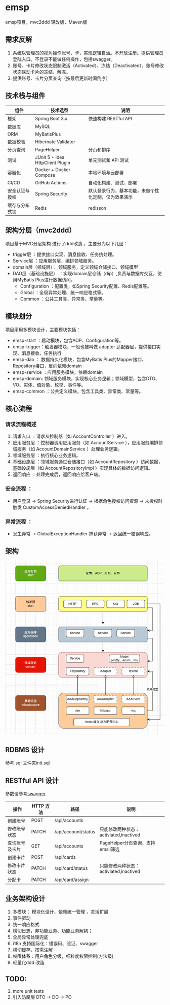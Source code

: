 emsp
=============================

emsp项目，mvc2ddd 轻改版，Maven版
## 需求反解
1. 系统以管理员的视角操作账号、卡，实现逻辑自洽。不开放注册。提供管理员登陆入口。不登录不能做任何操作，包括swagger。
2. 账号、卡片修改状态限制激活（Activated）、冻结（Deactivated），账号修改状态联动卡片的冻结、解冻。
3. 提供账号、卡片分页查询（按最后更新时间倒序）
## 技术栈与组件
| 组件      | 技术选型                             | 说明                         |
|---------|----------------------------------|----------------------------|
| 框架      | Spring Boot 3.x                  | 快速构建 RESTful API           |
| 数据库     | MySQL                            |                            |
| ORM     | MyBatisPlus                      |                            |
| 数据校验    | Hibernate Validator              |                            |
| 分页查询    | PageHelper                       | 分页和排序                      |
| 测试      | JUnit 5 + Idea HttpClient Plugin | 单元测试和 API 测试               |
| 容器化     | Docker + Docker Compose          | 本地环境与云部署                   |
| CI/CD   | GitHub Actions                   | 自动化构建、测试、部署                |
| 安全认证与授权 | Spring Security                  | 默认登录行为，基本功能，未做个性化定制，仅为效果演示 |
 | 缓存与分布式锁 | Redis                            | redisson                   |
## 架构分层（mvc2ddd）
项目基于MVC分层架构 进行了ddd改造 ，主要分为以下几层：

- trigger层 ：提供接口实现、消息接收、任务执处理。
- Service层 ：应用服务层，编排领域服务。
- domain层（领域层）： 领域服务，定义领域仓储接口、领域模型
- DAO层（基础设施层） ：实现domain层仓储（dip）,负责与数据库交互，使用MyBatis Plus进行数据访问，
  - Configuration ：配置类，如Spring Security配置、Redis配置等。
  - Global ：全局异常处理、统一响应格式等。
  - Common ：公共工具类、异常类、常量等。
## 模块划分
项目采用多模块设计，主要模块包括：

- emsp-start ：启动模块，包含AOP、Configuration等。
- emsp-trigger：触发器模块，一般也被叫做 adapter 适配器层，提供接口实现、消息接收、任务执行
- emsp-dao ： 数据持久化模块，包含MyBatis Plus的Mapper接口、Repository接口，反向依赖domain
- emsp-service ：应用服务模块，依赖domain
- emsp-domain:  领域服务模块，实现核心业务逻辑；领域模型，包含DTO、VO、实体、值对象、枚举、事件等。
- emsp-common ：公共定义模块，包含工具类、异常类、常量等。
## 核心流程
### 请求流程概述
   1. 请求入口 ：请求从控制器（如 AccountController ）进入。
   2. 应用服务层 ：控制器调用应用服务（如 AccountService ），应用服务编排领域服务（如 AccountDomainService ）处理业务逻辑。
   3. 领域服务层 ：执行核心业务逻辑。
   4. 基础设施层 ：领域服务通过仓储接口（如 AccountRepository ）访问数据，基础设施层（如 AccountRepositoryImpl ）实现具体的数据访问逻辑。
   5. 返回响应 ：处理完成后，返回响应给客户端。
### 安全流程 ：

   - 用户登录 → Spring Security进行认证 → 根据角色授权访问资源 → 未授权时触发 CustomAccessDeniedHandler 。
###  异常流程 ：
   - 发生异常 → GlobalExceptionHandler 捕获异常 → 返回统一错误响应。
## 架构
![架构](docs/images/ddd.png)
## RDBMS 设计
参考 sql 文件夹init.sql

## RESTful API 设计
参数请参考[swagger](http://101.201.46.166:8080/swagger-ui/index.html#/)

| 操作      | HTTP 方法 | 路径                  | 说明                            |
|---------|---------|---------------------|-------------------------------|
| 创建账号    | POST    | /api/accounts       |                               |
| 修改账号状态  | PATCH   | /api/account/status | 只能修改两种状态：activiated,inactived |
| 查询账号及卡片 | GET     | /api/accounts       | PageHelper分页查询，支持email筛选      |
| 创建卡片    | POST    | /api/cards          |                               |
| 修改卡片状态  | PATCH    | /api/card/status    | 只能修改两种状态：activiated,inactived |
| 分配卡     | PATCH    | /api/card/assign    |                               |
## 业务架构设计
1. 多模块： 模块化设计、依赖统一管理 ，灵活扩展
2. 事件驱动
3. 统一响应格式
4. 横切日志，非功能业务、功能业务解耦；
5. 全局异常处理兜底
6. i18n 支持国际化：错误码、验证、swagger
7. 横切缓存，按需注解
8. 权限体系：用户角色分级，细粒度权限控制(方法级)
9. 轻量化ddd 改造
## TODO:
1. more unit tests 
2. 引入防腐层 DTO -> DO ->  PO
